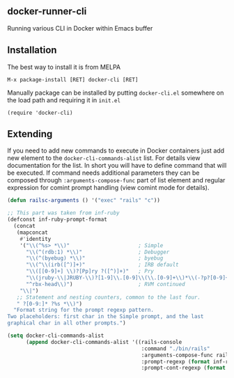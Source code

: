## docker-runner-cli ##

Running various CLI in Docker within Emacs buffer

## Installation ##

The best way to install it is from MELPA

`
M-x package-install [RET] docker-cli [RET]
`

Manually package can be installed by putting `docker-cli.el` somewhere
on the load path and requiring it in `init.el`

`
(require 'docker-cli)
`

## Extending ##

If you need to add new commands to execute in Docker containers just
add new element to the `docker-cli-commands-alist` list. For details
view documentation for the list. In short you will have to define
command that will be executed. If command needs additional parameters
they can be composed through `:arguments-compose-func` part of list
element and regular expression for comint prompt handling (view comint
mode for details).

```lisp
(defun railsc-arguments () '("exec" "rails" "c"))

;; This part was taken from inf-ruby
(defconst inf-ruby-prompt-format
  (concat
   (mapconcat
    #'identity
    '("\\(^%s> *\\)"                      ; Simple
      "\\(^(rdb:1) *\\)"                  ; Debugger
      "\\(^(byebug) *\\)"                 ; byebug
      "\\(^\\(irb([^)]+)"                 ; IRB default
      "\\([[0-9]+] \\)?[Pp]ry ?([^)]+)"   ; Pry
      "\\(jruby-\\|JRUBY-\\)?[1-9]\\.[0-9]\\(\\.[0-9]+\\)*\\(-?p?[0-9]+\\)?" ; RVM
      "^rbx-head\\)")                     ; RVM continued
    "\\|")
   ;; Statement and nesting counters, common to the last four.
   " ?[0-9:]* ?%s *\\)")
  "Format string for the prompt regexp pattern.
Two placeholders: first char in the Simple prompt, and the last
graphical char in all other prompts.")

(setq docker-cli-commands-alist
      (append docker-cli-commands-alist '((rails-console
                                           :command "./bin/rails"
                                           :arguments-compose-func railsc-arguments
                                           :prompt-regexp (format inf-ruby-prompt-format "[?>]" "[\]>*\"'/`]")
                                           :prompt-cont-regexp (format inf-ruby-prompt-format "[?>]" "[\]>*\"'/`]")))))
```
